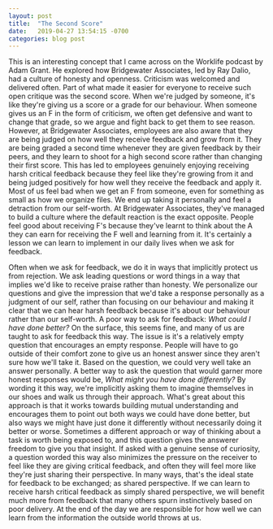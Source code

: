 ```yaml
---
layout: post
title:  "The Second Score"
date:   2019-04-27 13:54:15 -0700
categories: blog post
---
```


This is an interesting concept that I came across on the Worklife podcast by Adam Grant. He explored how Bridgewater Associates, led by Ray Dalio, had a culture of honesty and openness. Criticism was welcomed and delivered often. Part of what made it easier for everyone to receive such open critique was the second score. When we're judged by someone, it's like they're giving us a score or a grade for our behaviour. When someone gives us an F in the form of criticism, we often get defensive and want to change that grade, so we argue and fight back to get them to see reason. However, at Bridgewater Associates, employees are also aware that they are being judged on how well they receive feedback and grow from it. They are being graded a second time whenever they are given feedback by their peers, and they learn to shoot for a high second score rather than changing their first score. This has led to employees genuinely enjoying receiving harsh critical feedback because they feel like they're growing from it and being judged positively for how well they receive the feedback and apply it. Most of us feel bad when we get an F from someone, even for something as small as how we organize files. We end up taking it personally and feel a detraction from our self-worth. At Bridgewater Associates, they've managed to build a culture where the default reaction is the exact opposite. People feel good about receiving F's because they've learnt to think about the A they can earn for receiving the F well and learning from it. It's certainly a lesson we can learn to implement in our daily lives when we ask for feedback. 

Often when we ask for feedback, we do it in ways that implicitly protect us from rejection. We ask leading questions or word things in a way that implies we'd like to receive praise rather than honesty. We personalize our questions and give the impression that we'd take a response personally as a judgment of our self, rather than focusing on our behaviour and making it clear that we can hear harsh feedback because it's about our behaviour rather than our self-worth. A poor way to ask for feedback: *What could I have done better?* On the surface, this seems fine, and many of us are taught to ask for feedback this way. The issue is it's a relatively empty question that encourages an empty response. People will have to go outside of their comfort zone to give us an honest answer since they aren't sure how we'll take it. Based on the question, we could very well take an answer personally. A better way to ask the question that would garner more honest responses would be, *What might you have done differently?* By wording it this way, we're implicitly asking them to imagine themselves in our shoes and walk us through their approach. What's great about this approach is that it works towards building mutual understanding and encourages them to point out both ways we could have done better, but also ways we might have just done it differently without necessarily doing it better or worse. Sometimes a different approach or way of thinking about a task is worth being exposed to, and this question gives the answerer freedom to give you that insight. If asked with a genuine sense of curiosity, a question worded this way also minimizes the pressure on the receiver to feel like they are giving critical feedback, and often they will feel more like they're just sharing their perspective. In many ways, that's the ideal state for feedback to be exchanged; as shared perspective. If we can learn to receive harsh critical feedback as simply shared perspective, we will benefit much more from feedback that many others spurn instinctively based on poor delivery. At the end of the day we are responsible for how well we can learn from the information the outside world throws at us.